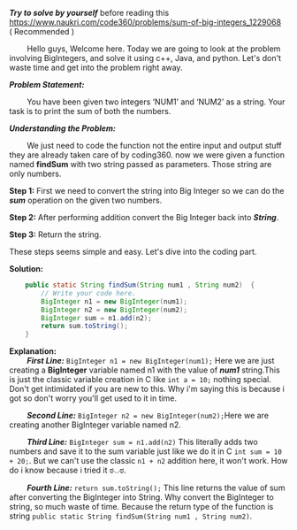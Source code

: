 **_*Try to solve by yourself*_** before reading this https://www.naukri.com/code360/problems/sum-of-big-integers_1229068 <br />( Recommended )

&emsp;&emsp; Hello guys, Welcome here. Today we are going to look at the problem involving BigIntegers, and solve it using c++, Java, and python. Let's don't waste time and get into the problem right away.

*_**Problem Statement:**_*

&emsp;&emsp; You have been given two integers ‘NUM1’ and ‘NUM2’ as a string. Your task is to print the sum of both the numbers.



*_**Understanding the Problem:**_*

&emsp;&emsp; We just need to code the function not the entire input and output stuff they are already taken care of by coding360. now we were given a function named **findSum** with two string passed as parameters.
Those string are only numbers.

**Step 1:** First we need to convert the string into Big Integer so we can do the *_**sum**_* operation on the given two numbers. <br />

**Step 2:** After performing addition convert the Big Integer back into ***String***.<br />

**Step 3:** Return the string.

These steps seems simple and easy. Let's dive into the coding part.

**Solution:**
```java
	public static String findSum(String num1 , String num2)  {
		// Write your code here.
		BigInteger n1 = new BigInteger(num1);
		BigInteger n2 = new BigInteger(num2);
		BigInteger sum = n1.add(n2);
		return sum.toString();
	}
```

**Explanation:**<br />
&emsp;&emsp; ***First Line:*** `BigInteger n1 = new BigInteger(num1);` Here we are just creating a **BigInteger** variable named n1 with the value of ***num1*** string.This is just the classic variable creation in C like `int a = 10;` nothing special. Don't get intimidated if you are new to this. Why i'm saying this is because i got so don't worry you'll get used to it in time.<br />

&emsp;&emsp; ***Second Line:*** `BigInteger n2 = new BigInteger(num2);`Here we are creating another BigInteger variable named n2.<br />

&emsp;&emsp; ***Third Line:*** `BigInteger sum = n1.add(n2)` This literally adds two numbers and save it to the sum variable just like we do it in C `int sum = 10 + 20;`. But we can't use the classic `n1 + n2` addition here, it won't work. How do i know because i tried it ಠ◡ಠ.<br />

&emsp;&emsp; ***Fourth Line:*** `return sum.toString();` This line returns the value of sum after converting the BigInteger into String. Why convert the BigInteger to string, so much waste of time. Because the return type of the function is string `public static String findSum(String num1 , String num2)`.<br />
